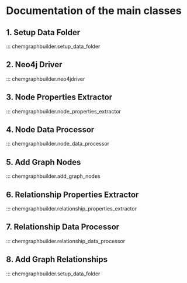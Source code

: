 # Documentation of the main classes

## 1. Setup Data Folder

::: chemgraphbuilder.setup_data_folder

## 2. Neo4j Driver

::: chemgraphbuilder.neo4jdriver

## 3. Node Properties Extractor

::: chemgraphbuilder.node_properties_extractor

## 4. Node Data Processor

::: chemgraphbuilder.node_data_processor

## 5. Add Graph Nodes

::: chemgraphbuilder.add_graph_nodes

## 6. Relationship Properties Extractor

::: chemgraphbuilder.relationship_properties_extractor

## 7. Relationship Data Processor

::: chemgraphbuilder.relationship_data_processor

## 8. Add Graph Relationships

::: chemgraphbuilder.setup_data_folder